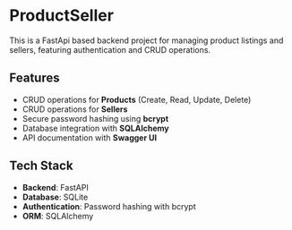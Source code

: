 # ProductSeller
This is a FastApi based backend project for managing product listings and sellers, featuring authentication and CRUD operations.
## Features
- CRUD operations for **Products** (Create, Read, Update, Delete)
- CRUD operations for **Sellers**
- Secure password hashing using **bcrypt**
- Database integration with **SQLAlchemy**
- API documentation with **Swagger UI**

## Tech Stack
- **Backend**: FastAPI
- **Database**: SQLite
- **Authentication**: Password hashing with bcrypt
- **ORM**: SQLAlchemy
